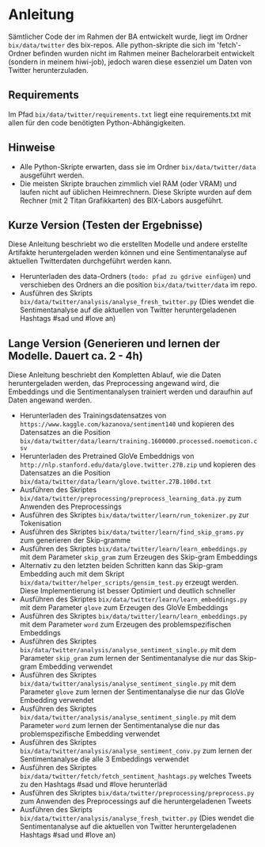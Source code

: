 # Anleitung
Sämtlicher Code der im Rahmen der BA entwickelt wurde, liegt im Ordner `bix/data/twitter` des bix-repos. Alle python-skripte die sich im 'fetch'-Ordner befinden wurden nicht im Rahmen meiner Bachelorarbeit entwickelt (sondern in meinem hiwi-job), jedoch waren diese essenziel um Daten von Twitter herunterzuladen.

## Requirements
Im Pfad `bix/data/twitter/requirements.txt` liegt eine requirements.txt mit allen für den code benötigten Python-Abhängigkeiten.

## Hinweise
- Alle Python-Skripte erwarten, dass sie im Ordner `bix/data/twitter/data` ausgeführt werden.
- Die meisten Skripte brauchen zimmlich viel RAM (oder VRAM) und laufen nicht auf üblichen Heimrechnern. Diese Skripte wurden auf dem Rechner (mit 2 Titan Grafikkarten) des BIX-Labors ausgeführt.

## Kurze Version (Testen der Ergebnisse)
Diese Anleitung beschriebt wo die erstellten Modelle und andere erstellte Artifakte heruntergeladen werden können und eine Sentimentanalyse auf aktuellen Twitterdaten durchgeführt werden kann.
 
- Herunterladen des data-Ordners (` todo: pfad zu gdrive einfügen `) und verschieben des Ordners an die position `bix/data/twitter/data` im repo.
- Ausführen des Skripts `bix/data/twitter/analysis/analyse_fresh_twitter.py` (Dies wendet die Sentimentanalyse auf die aktuellen von Twitter heruntergeladenen Hashtags #sad und #love an)

## Lange Version (Generieren und lernen der Modelle. Dauert ca. 2 - 4h)
Diese Anleitung beschriebt den Kompletten Ablauf, wie die Daten heruntergeladen werden, das Preprocessing angewand wird, die Embeddings und die Sentimentanalysen trainiert werden und daraufhin auf Daten angewand werden.
- Herunterladen des Trainingsdatensatzes von `https://www.kaggle.com/kazanova/sentiment140` und kopieren des Datensatzes an die Position `bix/data/twitter/data/learn/training.1600000.processed.noemoticon.csv`
- Herunterladen des Pretrained GloVe Embeddnigs von `http://nlp.stanford.edu/data/glove.twitter.27B.zip` und kopieren des Datensatzes an die Position `bix/data/twitter/data/learn/glove.twitter.27B.100d.txt`
- Ausführen des Skriptes `bix/data/twitter/preprocessing/preprocess_learning_data.py` zum Anwenden des Preprocessings
- Ausführen des Skriptes `bix/data/twitter/learn/run_tokenizer.py` zur Tokenisation
- Ausführen des Skriptes `bix/data/twitter/learn/find_skip_grams.py` zum generieren der Skip-gramme
- Ausführen des Skriptes `bix/data/twitter/learn/learn_embeddings.py` mit dem Parameter `skip_gram` zum Erzeugen des Skip-gram Embeddings
- Alternativ zu den letzten beiden Schritten kann das Skip-gram Embedding auch mit dem Skript `bix/data/twitter/helper_scripts/gensim_test.py` erzeugt werden. Diese Implementierung ist besser Optimiert und deutlich schneller
- Ausführen des Skriptes `bix/data/twitter/learn/learn_embeddings.py` mit dem Parameter `glove` zum Erzeugen des GloVe Embeddings
- Ausführen des Skriptes `bix/data/twitter/learn/learn_embeddings.py` mit dem Parameter `word` zum Erzeugen des problemspezifischen Embeddings
- Ausführen des Skriptes `bix/data/twitter/analysis/analyse_sentiment_single.py` mit dem Parameter `skip_gram` zum lernen der Sentimentanalyse die nur das Skip-gram Embedding verwendet
- Ausführen des Skriptes `bix/data/twitter/analysis/analyse_sentiment_single.py` mit dem Parameter `glove` zum lernen der Sentimentanalyse die nur das GloVe Embedding verwendet
- Ausführen des Skriptes `bix/data/twitter/analysis/analyse_sentiment_single.py` mit dem Parameter `word` zum lernen der Sentimentanalyse die nur das problemspezifische Embedding verwendet
- Ausführen des Skriptes `bix/data/twitter/analysis/analyse_sentiment_conv.py` zum lernen der Sentimentanalyse die alle 3 Embeddings verwendet
- Ausführen des Skriptes `bix/data/twitter/fetch/fetch_sentiment_hashtags.py` welches Tweets zu den Hashtags #sad und #love herunterläd
- Ausführen des Skriptes `bix/data/twitter/preprocessing/preprocess.py` zum Anwenden des Preprocessings auf die heruntergeladenen Tweets
- Ausführen des Skripts `bix/data/twitter/analysis/analyse_fresh_twitter.py` (Dies wendet die Sentimentanalyse auf die aktuellen von Twitter heruntergeladenen Hashtags #sad und #love an)



